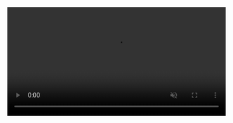 <!--
**Vic102/Vic102** is a ✨ _special_ ✨ repository because its `README.md` (this file) appears on your GitHub profile.

Here are some ideas to get you started:

- 🔭 I’m currently working on ...
- 🌱 I’m currently learning ...
- 👯 I’m looking to collaborate on ...
- 🤔 I’m looking for help with ...
- 💬 Ask me about ...
- 📫 How to reach me: ...
- 😄 Pronouns: ...
- ⚡ Fun fact: ...
![](Hi_there!!.gif)
<img src="Hi_there!!.gif" width="100%" height="auto" />
-->

<video width="100%" height="auto" autoplay muted loop>
<source src="GithubIntro.mp4" type="video/mp4">
</video>
